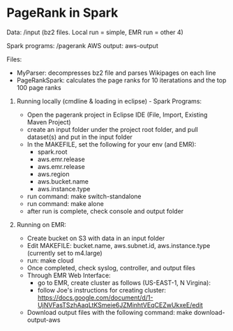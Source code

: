 # PageRank in Spark

Data: /input (bz2 files. Local run = simple, EMR run = other 4)

Spark programs: /pagerank
AWS output: aws-output

Files:
- MyParser: decompresses bz2 file and parses Wikipages on each line
- PageRankSpark: calculates the page ranks for 10 iteratations and the top 100 page ranks


1. Running locally (cmdline & loading in eclipse) - Spark Programs:
    - Open the pagerank project in Eclipse IDE (File, Import, Existing Maven Project)
    - create an input folder under the project root folder, and pull dataset(s) and put in the input folder
    - In the MAKEFILE, set the following for your env (and EMR):
        - spark.root
        - aws.emr.release
        - aws.emr.release
        - aws.region
        - aws.bucket.name
        - aws.instance.type
    - run command: make switch-standalone
    - run command: make alone
    - after run is complete, check console and output folder

2. Running on EMR:
    - Create bucket on S3 with data in an input folder
	- Edit MAKEFILE: bucket.name, aws.subnet.id, aws.instance.type (currently set to m4.large)
	- run: make cloud
	- Once completed, check syslog, controller, and output files
    - Through EMR Web Interface:
    	- go to EMR, create cluster as follows (US-EAST-1, N Virgina):
    	- follow Joe's instructions for creating cluster: https://docs.google.com/document/d/1-UjNVFasTSzhAaqLtKSmeie6JZMinhtVEqCEZwUkxeE/edit
    - Download output files with the following command: make download-output-aws
